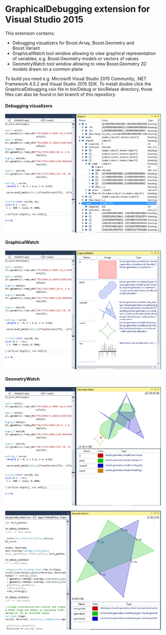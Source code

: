 # GraphicalDebugging extension for Visual Studio 2015

This extension contains:

* Debugging vizualizers for Boost.Array, Boost.Geometry and Boost.Variant
* GraphicalWatch tool window allowing to view graphical representation of variables, e.g. Boost.Geometry models or vectors of values
* GeometryWatch tool window allowing to view Boost.Geometry 2D models drawn on a common plane

To build you need e.g. Microsoft Visual Studio 2015 Community, .NET Framework 4.5.2 and Visual Studio 2015 SDK.
To install double click the GraphicalDebugging.vsix file in bin/Debug or bin/Relase directory, those files can also be found in bin branch of this repository.

#### Debugging vizualizers

![Watch](images/natvis_watch.png)

#### GraphicalWatch

![GraphicalWatch](images/graphical_watch.png)

#### GeometryWatch

![GeometryWatch](images/geometry_watch.png)

![GeometryWatch](images/geometry_watch2.png)
